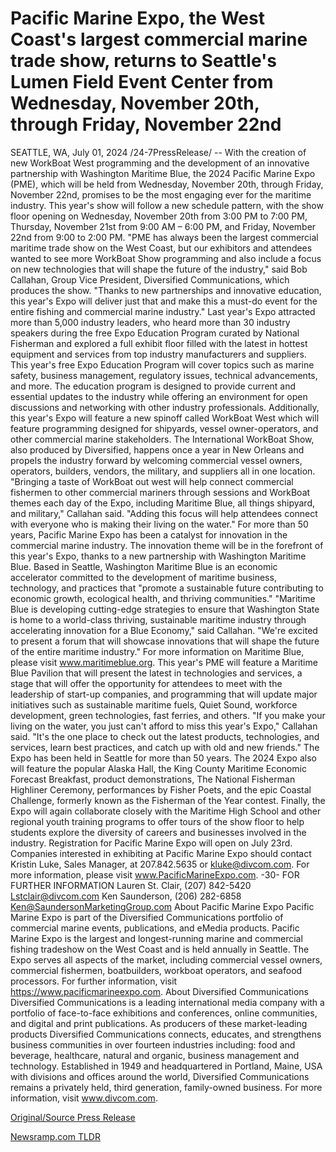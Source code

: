 # Pacific Marine Expo, the West Coast's largest commercial marine trade show, returns to Seattle's Lumen Field Event Center from Wednesday, November 20th, through Friday, November 22nd

SEATTLE, WA, July 01, 2024 /24-7PressRelease/ -- With the creation of new WorkBoat West programming and the development of an innovative partnership with Washington Maritime Blue, the 2024 Pacific Marine Expo (PME), which will be held from Wednesday, November 20th, through Friday, November 22nd, promises to be the most engaging ever for the maritime industry. This year's show will follow a new schedule pattern, with the show floor opening on Wednesday, November 20th from 3:00 PM to 7:00 PM, Thursday, November 21st from 9:00 AM – 6:00 PM, and Friday, November 22nd from 9:00 to 2:00 PM.   "PME has always been the largest commercial maritime trade show on the West Coast, but our exhibitors and attendees wanted to see more WorkBoat Show programming and also include a focus on new technologies that will shape the future of the industry," said Bob Callahan, Group Vice President, Diversified Communications, which produces the show. "Thanks to new partnerships and innovative education, this year's Expo will deliver just that and make this a must-do event for the entire fishing and commercial marine industry."  Last year's Expo attracted more than 5,000 industry leaders, who heard more than 30 industry speakers during the free Expo Education Program curated by National Fisherman and explored a full exhibit floor filled with the latest in hottest equipment and services from top industry manufacturers and suppliers.  This year's free Expo Education Program will cover topics such as marine safety, business management, regulatory issues, technical advancements, and more. The education program is designed to provide current and essential updates to the industry while offering an environment for open discussions and networking with other industry professionals.  Additionally, this year's Expo will feature a new spinoff called WorkBoat West which will feature programming designed for shipyards, vessel owner-operators, and other commercial marine stakeholders. The International WorkBoat Show, also produced by Diversified, happens once a year in New Orleans and propels the industry forward by welcoming commercial vessel owners, operators, builders, vendors, the military, and suppliers all in one location.   "Bringing a taste of WorkBoat out west will help connect commercial fishermen to other commercial mariners through sessions and WorkBoat themes each day of the Expo, including Maritime Blue, all things shipyard, and military," Callahan said. "Adding this focus will help attendees connect with everyone who is making their living on the water."  For more than 50 years, Pacific Marine Expo has been a catalyst for innovation in the commercial marine industry. The innovation theme will be in the forefront of this year's Expo, thanks to a new partnership with Washington Maritime Blue. Based in Seattle, Washington Maritime Blue is an economic accelerator committed to the development of maritime business, technology, and practices that "promote a sustainable future contributing to economic growth, ecological health, and thriving communities."  "Maritime Blue is developing cutting-edge strategies to ensure that Washington State is home to a world-class thriving, sustainable maritime industry through accelerating innovation for a Blue Economy," said Callahan. "We're excited to present a forum that will showcase innovations that will shape the future of the entire maritime industry." For more information on Maritime Blue, please visit www.maritimeblue.org.   This year's PME will feature a Maritime Blue Pavilion that will present the latest in technologies and services, a stage that will offer the opportunity for attendees to meet with the leadership of start-up companies, and programming that will update major initiatives such as sustainable maritime fuels, Quiet Sound, workforce development, green technologies, fast ferries, and others.  "If you make your living on the water, you just can't afford to miss this year's Expo," Callahan said. "It's the one place to check out the latest products, technologies, and services, learn best practices, and catch up with old and new friends." The Expo has been held in Seattle for more than 50 years.  The 2024 Expo also will feature the popular Alaska Hall, the King County Maritime Economic Forecast Breakfast, product demonstrations, The National Fisherman Highliner Ceremony, performances by Fisher Poets, and the epic Coastal Challenge, formerly known as the Fisherman of the Year contest.   Finally, the Expo will again collaborate closely with the Maritime High School and other regional youth training programs to offer tours of the show floor to help students explore the diversity of careers and businesses involved in the industry.  Registration for Pacific Marine Expo will open on July 23rd. Companies interested in exhibiting at Pacific Marine Expo should contact Kristin Luke, Sales Manager, at 207.842.5635 or kluke@divcom.com.  For more information, please visit www.PacificMarineExpo.com.  -30-  FOR FURTHER INFORMATION Lauren St. Clair, (207) 842-5420 Lstclair@divcom.com  Ken Saunderson, (206) 282-6858 Ken@SaundersonMarketingGroup.com  About Pacific Marine Expo Pacific Marine Expo is part of the Diversified Communications portfolio of commercial marine events, publications, and eMedia products. Pacific Marine Expo is the largest and longest-running marine and commercial fishing tradeshow on the West Coast and is held annually in Seattle. The Expo serves all aspects of the market, including commercial vessel owners, commercial fishermen, boatbuilders, workboat operators, and seafood processors. For further information, visit https://www.pacificmarineexpo.com.   About Diversified Communications Diversified Communications is a leading international media company with a portfolio of face-to-face exhibitions and conferences, online communities, and digital and print publications. As producers of these market-leading products Diversified Communications connects, educates, and strengthens business communities in over fourteen industries including: food and beverage, healthcare, natural and organic, business management and technology. Established in 1949 and headquartered in Portland, Maine, USA with divisions and offices around the world, Diversified Communications remains a privately held, third generation, family-owned business. For more information, visit www.divcom.com. 

[Original/Source Press Release](https://www.24-7pressrelease.com/press-release/512159/pacific-marine-expo-the-west-coasts-largest-commercial-marine-trade-show-returns-to-seattles-lumen-field-event-center-from-wednesday-november-20th-through-friday-november-22nd) 

[Newsramp.com TLDR](https://newsramp.com/None) 